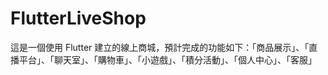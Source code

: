 # FlutterLiveShop
這是一個使用 Flutter 建立的線上商城，預計完成的功能如下：「商品展示」、「直播平台」、「聊天室」、「購物車」、「小遊戲」、「積分活動」、「個人中心」、「客服」
